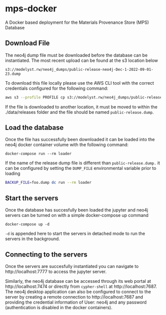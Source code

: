 # mps-docker
A Docker based deployment for the Materials Provenance Store (MPS) Database


## Download File
The neo4j dump file must be downloaded before the database can be instantiated. The most recent upload can be found at the s3 location below
```
s3://modelyst.rw/neo4j_dumps/public-release-neo4j-Dec-1-2022-09-01-23.dump
```
To download this file locally please use the AWS CLI tool with the correct credentials configured for the following command:
```Bash
aws s3 --profile PROFILE cp s3://modelyst.rw/neo4j_dumps/public-release-neo4j-Dec-1-2022-09-01-23.dump ./data/releases/public-release.dump
```

If the file is downloaded to another location, it must be moved to within the ./data/releases folder and the file should be named `public-release.dump`. 
## Load the database
Once the file has successfully been downloaded it can be loaded into the neo4j docker container volume with the following command:
```
docker-compose run --rm loader
```
If the name of the release dump file is different than `public-release.dump.` it can be configured by setting the `DUMP_FILE` environmental variable prior to loading
```Bash
BACKUP_FILE=foo.dump dc run --rm loader
```
## Start the servers
Once the database has succesfully been loaded the jupyter and neo4j servers can be turned on with a simple docker-compose up command
```
docker-compose up -d
```
`-d` is appended here to start the servers in detached mode to run the servers in the background. 
## Connecting to the servers
Once the servers are succesfully instantiated you can navigate to http://localhost:7777 to access the jupyter server.

Similarly, the neo4j database can be accessed through its web portal at http://localhost:7474 or directly from `cypher-shell` at http://localhost:7687. The neo4j desktop application can also be configured to connect to the server by creating a remote connection to http://localhost:7687 and providing the credential information of User: neo4j and any password (authentication is disabled in the docker containers).


